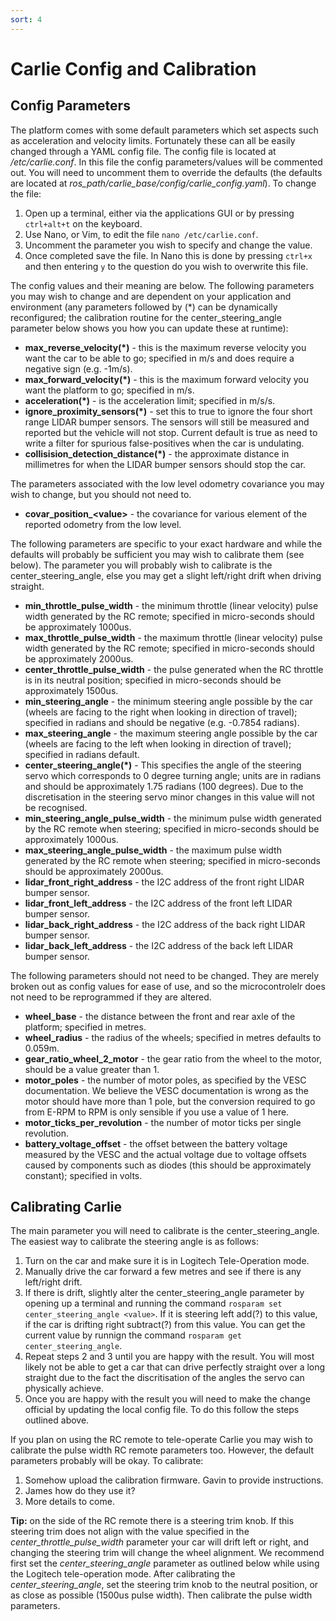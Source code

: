 ```yaml
---
sort: 4
---
```


# Carlie Config and Calibration

## Config Parameters
The platform comes with some default parameters which set aspects such as acceleration and velocity limits. Fortunately these can all be easily changed through a YAML config file. The config file is located at */etc/carlie.conf*. In this file the config parameters/values will be commented out. You will need to uncomment them to override the defaults (the defaults are located at *ros_path/carlie_base/config/carlie_config.yaml*). To change the file:

1. Open up a terminal, either via the applications GUI or by pressing `ctrl+alt+t` on the keyboard.
3. Use Nano, or Vim, to edit the file `nano /etc/carlie.conf`.
4. Uncomment the parameter you wish to specify and change the value.
5. Once completed save the file. In Nano this is done by pressing `ctrl+x` and then entering `y` to the question do you wish to overwrite this file.

The config values and their meaning are below. The following parameters you may wish to change and are dependent on your application and environment (any parameters followed by (*) can be dynamically reconfigured; the calibration routine for the center_steering_angle parameter below shows you how you can update these at runtime):

* **max_reverse_velocity(*)** - this is the maximum reverse velocity you want the car to be able to go; specified in m/s and does require a negative sign (e.g. -1m/s).
* **max_forward_velocity(*)** - this is the maximum forward velocity you want the platform to go; specified in m/s.
* **acceleration(*)** - is the acceleration limit; specified in m/s/s.
* **ignore_proximity_sensors(*)** - set this to true to ignore the four short range LIDAR bumper sensors. The sensors will still be measured and reported but the vehicle will not stop. Current default is true as need to write a filter for spurious false-positives when the car is undulating.
* **collisision_detection_distance(*)** - the approximate distance in millimetres for when the LIDAR bumper sensors should stop the car.

The parameters associated with the low level odometry covariance you may wish to change, but you should not need to.
* **covar_position_\<value\>** - the covariance for various element of the reported odometry from the low level.

The following parameters are specific to your exact hardware and while the defaults will probably be sufficient you may wish to calibrate them (see below). The parameter you will probably wish to calibrate is the center_steering_angle, else you may get a slight left/right drift when driving straight.
* **min_throttle_pulse_width** - the minimum throttle (linear velocity) pulse width generated by the RC remote; specified in micro-seconds should be approximately 1000us.
* **max_throttle_pulse_width** - the maximum throttle (linear velocity) pulse width generated by the RC remote; specified in micro-seconds should be approximately 2000us.
* **center_throttle_pulse_width** - the pulse generated when the RC throttle is in its neutral position; specified in micro-seconds should be approximately 1500us.
* **min_steering_angle** - the minimum steering angle possible by the car (wheels are facing to the right when looking in direction of travel); specified in radians and should be negative (e.g. -0.7854 radians).
* **max_steering_angle** - the maximum steering angle possible by the car (wheels are facing to the left when looking in direction of travel); specified in radians default.
* **center_steering_angle(*)** - This specifies the angle of the steering servo which corresponds to 0 degree turning angle; units are in radians and should be approximately 1.75 radians (100 degrees). Due to the discretisation in the steering servo minor changes in this value will not be recognised.
* **min_steering_angle_pulse_width** - the minimum pulse width generated by the RC remote when steering; specified in micro-seconds should be approximately 1000us.
* **max_steering_angle_pulse_width** - the maximum pulse width generated by the RC remote when steering; specified in micro-seconds should be approximately 2000us.
* **lidar_front_right_address** - the I2C address of the front right LIDAR bumper sensor.
* **lidar_front_left_address** - the I2C address of the front left LIDAR bumper sensor.
* **lidar_back_right_address** - the I2C address of the back right LIDAR bumper sensor.
* **lidar_back_left_address** - the I2C address of the back left LIDAR bumper sensor.

The following parameters should not need to be changed. They are merely broken out as config values for ease of use, and so the microcontrolelr does not need to be reprogrammed if they are altered.
* **wheel_base** - the distance between the front and rear axle of the platform; specified in metres.
* **wheel_radius** - the radius of the wheels; specified in metres defaults to 0.059m.
* **gear_ratio_wheel_2_motor** - the gear ratio from the wheel to the motor, should be a value greater than 1.
* **motor_poles** - the number of motor poles, as specified by the VESC documentation. We believe the VESC documentation is wrong as the motor should have more than 1 pole, but the conversion required to go from E-RPM to RPM is only sensible if you use a value of 1 here.
* **motor_ticks_per_revolution** - the number of motor ticks per single revolution.
* **battery_voltage_offset** - the offset between the battery voltage measured by the VESC and the actual voltage due to voltage offsets caused by components such as diodes (this should be approximately constant); specified in volts.

## Calibrating Carlie

The main parameter you will need to calibrate is the center_steering_angle. The easiest way to calibrate the steering angle is as follows:

1. Turn on the car and make sure it is in Logitech Tele-Operation mode.
2. Manually drive the car forward a few metres and see if there is any left/right drift.
3. If there is drift, slightly alter the center_steering_angle parameter by opening up a terminal and running the command `rosparam set center_steering_angle <value>`. If it is steering left add(?) to this value, if the car is drifting right subtract(?) from this value. You can get the current value by runnign the command `rosparam get center_steering_angle`.
4. Repeat steps 2 and 3 until you are happy with the result. You will most likely not be able to get a car that can drive perfectly straight over a long straight due to the fact the discritisation of the angles the servo can physically achieve.
5. Once you are happy with the result you will need to make the change official by updating the local config file. To do this follow the steps outlined above.

If you plan on using the RC remote to tele-operate Carlie you may wish to calibrate the pulse width RC remote parameters too. However, the default parameters probably will be okay. To calibrate:

1. Somehow upload the calibration firmware. Gavin to provide instructions.
2. James how do they use it?
3. More details to come.

**Tip:** on the side of the RC remote there is a steering trim knob. If this steering trim does not align with the value specified in the *center_throttle_pulse_width* parameter your car will drift left or right, and changing the steering trim will change the wheel alignment. We recommend first set the *center_steering_angle* parameter as outlined below while using the Logitech tele-operation mode. After calibrating the *center_steering_angle*, set the steering trim knob to the neutral position, or as close as possible (1500us pulse width). Then calibrate the pulse width parameters.